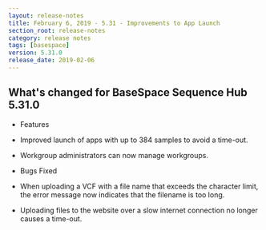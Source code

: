 ```yaml
---
layout: release-notes
title: February 6, 2019 - 5.31 - Improvements to App Launch
section_root: release-notes
category: release notes
tags: [basespace]
version: 5.31.0
release_date: 2019-02-06
---
```


## What's changed for BaseSpace Sequence Hub 5.31.0

- Features
 
 - Improved launch of apps with up to 384 samples to avoid a time-out.
 - Workgroup administrators can now manage workgroups.

- Bugs Fixed

 - When uploading a VCF with a file name that exceeds the character limit, the error message now indicates that the filename is too long.
 - Uploading files to the website over a slow internet connection no longer causes a time-out.
